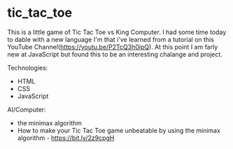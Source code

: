 # tic_tac_toe
This is a little game of Tic Tac Toe vs King Computer. I had some time today to dable with a new language I'm that i've learned from a tutorial on this YouTube Channel(https://youtu.be/P2TcQ3h0ipQ). At this point I am farly new at JavaScript but found this to be an interesting chalange and project. 

Technologies:
* HTML
* CSS
* JavaScript

AI/Computer:
* the minimax algorithm
* How to make your Tic Tac Toe game unbeatable by using the minimax algorithm - https://bit.ly/2z9cpgH
